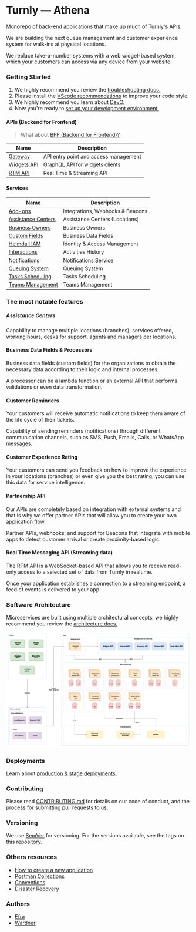 # Turnly — Athena

Monorepo of back-end applications that make up much of Turnly's APIs.

We are building the next queue management and customer experience system
for walk-ins at physical locations.

We replace take-a-number systems with a web widget-based system,
which your customers can access via any device from your website.

### Getting Started

1. We highly recommend you review the [troubleshooting docs.](/docs/troubleshooting.md)
2. Please install the [VScode recommendations](/.vscode/extensions.json) to improve your code style.
3. We highly recommend you learn about [DevO.](/docs/devo.md)
4. Now you're ready to [set up your development environment.](/docs/development.md)

#### APIs (Backend for Frontend)

> What about [BFF (Backend for Frontend)?](/docs/architecture/BFF.md)

| Name                                                  | Description                                  |
| ----------------------------------------------------- | -------------------------------------------- |
| [Gateway](/apps/gateway)                              | API entry point and access management        |
| [Widgets API](/apps/widgets-api)                      | GraphQL API for widgets clients              |
| [RTM API](/apps/realtime-api)                         | Real Time & Streaming API                    |

#### Services

| Name                                            | Description                                  |
| ----------------------------------------------- | -------------------------------------------- |
| [Add-ons](/apps/addons)                         | Integrations, Webhooks & Beacons             |
| [Assistance Centers](/apps/assistance-centers)  | Assistance Centers (Locations)               |
| [Business Owners](/apps/business-owners)        | Business Owners                              |
| [Custom Fields](/apps/custom-fields)            | Business Data Fields                         |
| [Heimdall IAM](/apps/heimdall)                  | Identity & Access Management                 |
| [Interactions](/apps/interactions)              | Activities History                           |
| [Notifications](/apps/notifications)            | Notifications Service                        |
| [Queuing System](/apps/queuing-system)          | Queuing System                               |
| [Tasks Scheduling](/apps/tasks-scheduling)      | Tasks Scheduling                             |
| [Teams Management](/apps/teams)                 | Teams Management                             |

### The most notable features

##### Assistance Centers

Capability to manage multiple locations (branches), services offered, working hours,
desks for support, agents and managers per locations.

#### Business Data Fields & Processors

Business data fields (custom fields) for the organizations to obtain the
necessary data according to their logic and internal processes.

A processor can be a lambda function or an external API that performs
validations or even data transformation.

#### Customer Reminders

Your customers will receive automatic notifications to keep
them aware of the life cycle of their tickets.

Capability of sending reminders (notifications) through different communication
channels, such as SMS, Push, Emails, Calls, or WhatsApp messages.

#### Customer Experience Rating

Your customers can send you feedback on how to improve the experience
in your locations (branches) or even give you the best rating, you can
use this data for service intelligence.

#### Partnership API

Our APIs are completely based on integration with external systems and
that is why we offer partner APIs that will allow you to create your own application flow.

Partner APIs, webhooks, and support for Beacons that integrate with mobile apps to detect customer arrival or create proximity-based logic.

#### Real Time Messaging API (Streaming data)

The RTM API is a WebSocket-based API that allows you to receive
read-only access to a selected set of data from Turnly in realtime.

Once your application establishes a connection to a streaming endpoint,
a feed of events is delivered to your app.

### Software Architecture

Microservices are built using multiple architectural concepts,
we highly recommend you review the [architecture docs.](/docs/architecture)

![high-level-architecture](/docs/diagrams/high-level-architecture.png)

### Deployments

Learn about [production & stage deployments.](/docs/deployment.md)

### Contributing

Please read [CONTRIBUTING.md](/CONTRIBUTING.md) for details on our code of conduct,
and the process for submitting pull requests to us.

### Versioning

We use [SemVer](http://semver.org) for versioning. For the versions available,
see the tags on this repository.

### Others resources

- [How to create a new application](/docs/how-to-create-new-application.md)
- [Postman Collections](/docs/postman/)
- [Conventions](/docs/conventions.md)
- [Disaster Recovery](/docs/disaster-recovery.md)

### Authors

- [Efra](https://github.com/efraa)
- [Wardner](https://github.com/wardner)
